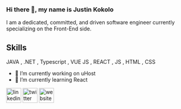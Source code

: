 

### Hi there 👋, my name is Justin Kokolo

I am a dedicated, committed, and driven software engineer currently specializing on the Front-End side.

## Skills

JAVA ,
.NET ,
Typescript ,
VUE JS ,
REACT ,
JS ,
HTML ,
CSS 

- 🔭 I’m currently working on uHost 
- 🌱 I’m currently learning React 



[<img src='https://cdn.jsdelivr.net/npm/simple-icons@3.0.1/icons/linkedin.svg' alt='linkedin' height='40'>](https://www.linkedin.com/in/https://www.linkedin.com/in/justin-kokolo-98450815a//)  [<img src='https://cdn.jsdelivr.net/npm/simple-icons@3.0.1/icons/twitter.svg' alt='twitter' height='40'>](https://twitter.com/justinkokolo)  [<img src='https://cdn.jsdelivr.net/npm/simple-icons@3.0.1/icons/icloud.svg' alt='website' height='40'>](v)  

